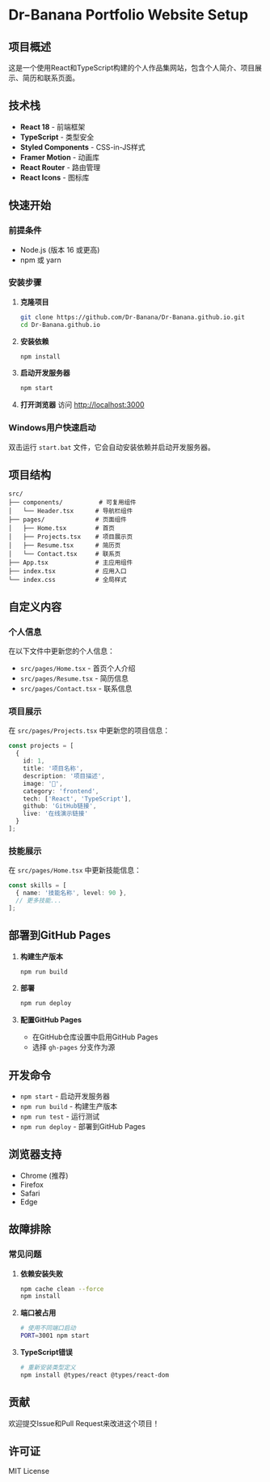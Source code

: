 # Dr-Banana Portfolio Website Setup

## 项目概述
这是一个使用React和TypeScript构建的个人作品集网站，包含个人简介、项目展示、简历和联系页面。

## 技术栈
- **React 18** - 前端框架
- **TypeScript** - 类型安全
- **Styled Components** - CSS-in-JS样式
- **Framer Motion** - 动画库
- **React Router** - 路由管理
- **React Icons** - 图标库

## 快速开始

### 前提条件
- Node.js (版本 16 或更高)
- npm 或 yarn

### 安装步骤

1. **克隆项目**
   ```bash
   git clone https://github.com/Dr-Banana/Dr-Banana.github.io.git
   cd Dr-Banana.github.io
   ```

2. **安装依赖**
   ```bash
   npm install
   ```

3. **启动开发服务器**
   ```bash
   npm start
   ```

4. **打开浏览器**
   访问 [http://localhost:3000](http://localhost:3000)

### Windows用户快速启动
双击运行 `start.bat` 文件，它会自动安装依赖并启动开发服务器。

## 项目结构

```
src/
├── components/          # 可复用组件
│   └── Header.tsx      # 导航栏组件
├── pages/              # 页面组件
│   ├── Home.tsx        # 首页
│   ├── Projects.tsx    # 项目展示页
│   ├── Resume.tsx      # 简历页
│   └── Contact.tsx     # 联系页
├── App.tsx             # 主应用组件
├── index.tsx           # 应用入口
└── index.css           # 全局样式
```

## 自定义内容

### 个人信息
在以下文件中更新您的个人信息：
- `src/pages/Home.tsx` - 首页个人介绍
- `src/pages/Resume.tsx` - 简历信息
- `src/pages/Contact.tsx` - 联系信息

### 项目展示
在 `src/pages/Projects.tsx` 中更新您的项目信息：
```typescript
const projects = [
  {
    id: 1,
    title: '项目名称',
    description: '项目描述',
    image: '🛒',
    category: 'frontend',
    tech: ['React', 'TypeScript'],
    github: 'GitHub链接',
    live: '在线演示链接'
  }
];
```

### 技能展示
在 `src/pages/Home.tsx` 中更新技能信息：
```typescript
const skills = [
  { name: '技能名称', level: 90 },
  // 更多技能...
];
```

## 部署到GitHub Pages

1. **构建生产版本**
   ```bash
   npm run build
   ```

2. **部署**
   ```bash
   npm run deploy
   ```

3. **配置GitHub Pages**
   - 在GitHub仓库设置中启用GitHub Pages
   - 选择 `gh-pages` 分支作为源

## 开发命令

- `npm start` - 启动开发服务器
- `npm run build` - 构建生产版本
- `npm run test` - 运行测试
- `npm run deploy` - 部署到GitHub Pages

## 浏览器支持

- Chrome (推荐)
- Firefox
- Safari
- Edge

## 故障排除

### 常见问题

1. **依赖安装失败**
   ```bash
   npm cache clean --force
   npm install
   ```

2. **端口被占用**
   ```bash
   # 使用不同端口启动
   PORT=3001 npm start
   ```

3. **TypeScript错误**
   ```bash
   # 重新安装类型定义
   npm install @types/react @types/react-dom
   ```

## 贡献

欢迎提交Issue和Pull Request来改进这个项目！

## 许可证

MIT License 